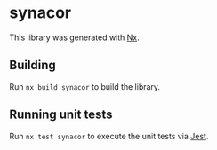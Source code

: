 # synacor

This library was generated with [Nx](https://nx.dev).

## Building

Run `nx build synacor` to build the library.

## Running unit tests

Run `nx test synacor` to execute the unit tests via [Jest](https://jestjs.io).

